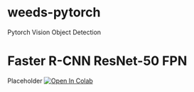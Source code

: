 # weeds-pytorch
Pytorch Vision Object Detection

# Faster R-CNN ResNet-50 FPN 

Placeholder
[![Open In Colab](https://colab.research.google.com/assets/colab-badge.svg)](https://colab.research.google.com/github/carboni123/weeds-tensorflow/blob/main/TensorFlow2_Efficientdet.ipynb)

